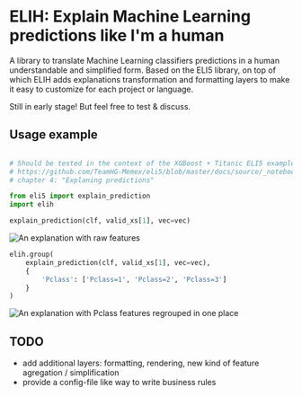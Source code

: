 
# ELIH: Explain Machine Learning predictions like I'm a human

A library to translate Machine Learning classifiers predictions in a human understandable and simplified form.
Based on the ELI5 library, on top of which ELIH adds explanations transformation and formatting layers to make it easy to customize for each project or language.

Still in early stage! But feel free to test & discuss.

## Usage example

```python

# Should be tested in the context of the XGBoost + Titanic ELI5 example
# https://github.com/TeamHG-Memex/eli5/blob/master/docs/source/_notebooks/xgboost-titanic.rst
# chapter 4: "Explaning predictions"

from eli5 import explain_prediction
import elih

explain_prediction(clf, valid_xs[1], vec=vec)
```

![An explanation with raw features](https://github.com/fvinas/elih/blob/master/doc/example1.png)

```python
elih.group(
    explain_prediction(clf, valid_xs[1], vec=vec),
    {
        'Pclass': ['Pclass=1', 'Pclass=2', 'Pclass=3']
    }
)
```

![An explanation with Pclass features regrouped in one place](https://github.com/fvinas/elih/blob/master/doc/example2.png)

## TODO

- add additional layers: formatting, rendering, new kind of feature agregation / simplification
- provide a config-file like way to write business rules


